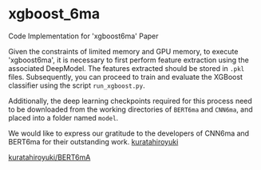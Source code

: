 # xgboost_6ma
Code Implementation for 'xgboost6ma' Paper

Given the constraints of limited memory and GPU memory, to execute 'xgboost6ma', it is necessary to first perform feature extraction using the associated DeepModel. The features extracted should be stored in `.pkl` files. Subsequently, you can proceed to train and evaluate the XGBoost classifier using the script `run_xgboost.py`.

Additionally, the deep learning checkpoints required for this process need to be downloaded from the working directories of `BERT6ma` and `CNN6ma`, and placed into a folder named `model`.

We would like to express our gratitude to the developers of CNN6ma and BERT6ma for their outstanding work.
[kuratahiroyuki](https://github.com/kuratahiroyuki/CNN6mA) 


[kuratahiroyuki/BERT6mA](https://github.com/kuratahiroyuki/BERT6mA)
